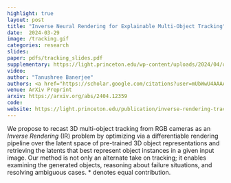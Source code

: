 ```yaml
---
highlight: true
layout: post
title: "Inverse Neural Rendering for Explainable Multi-Object Tracking"
date:  2024-03-29
image: /tracking.gif
categories: research
slides: 
paper: pdfs/tracking_slides.pdf
supplementary: https://light.princeton.edu/wp-content/uploads/2024/04/ost_2024_neural_inverse_rendering_object_tracking_supplementary.pdf
video: 
author: "Tanushree Banerjee"
authors: <a href="https://scholar.google.com/citations?user=mUbWwU4AAAAJ&hl=en">Julian Ost*</a>, <u><strong>Tanushree Banerjee*</strong></u>, <a href="http://mariobijelic.de/wordpress/#/home">Mario Bijelic</a>, <a href="https://www.cs.princeton.edu/~fheide/">Felix Heide</a>
venue: ArXiv Preprint
arxiv: https://arxiv.org/abs/2404.12359
code: 
website: https://light.princeton.edu/publication/inverse-rendering-tracking/
---
```

We propose to recast 3D multi-object tracking from RGB cameras as an <em>Inverse Rendering</em> (IR) problem by optimizing via a differentiable rendering pipeline over the latent space of pre-trained 3D object representations and retrieving the latents that best represent object instances in a given input image. Our method is not only an alternate take on tracking; it enables examining the generated objects, reasoning about failure situations, and resolving ambiguous cases. * denotes equal contribution.
